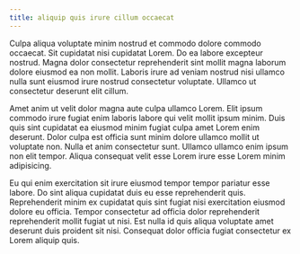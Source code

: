 ```yaml
---
title: aliquip quis irure cillum occaecat
---
```


Culpa aliqua voluptate minim nostrud et commodo dolore commodo occaecat. Sit cupidatat nisi cupidatat Lorem. Do ea labore excepteur nostrud. Magna dolor consectetur reprehenderit sint mollit magna laborum dolore eiusmod ea non mollit. Laboris irure ad veniam nostrud nisi ullamco nulla sunt eiusmod irure nostrud consectetur voluptate. Ullamco ut consectetur deserunt elit cillum.

Amet anim ut velit dolor magna aute culpa ullamco Lorem. Elit ipsum commodo irure fugiat enim laboris labore qui velit mollit ipsum minim. Duis quis sint cupidatat ea eiusmod minim fugiat culpa amet Lorem enim deserunt. Dolor culpa est officia sunt minim dolore ullamco mollit ut voluptate non. Nulla et anim consectetur sunt. Ullamco ullamco enim ipsum non elit tempor. Aliqua consequat velit esse Lorem irure esse Lorem minim adipisicing.

Eu qui enim exercitation sit irure eiusmod tempor tempor pariatur esse labore. Do sint aliqua cupidatat duis eu esse reprehenderit quis. Reprehenderit minim ex cupidatat quis sint fugiat nisi exercitation eiusmod dolore eu officia. Tempor consectetur ad officia dolor reprehenderit reprehenderit mollit fugiat ut nisi. Est nulla id quis aliqua voluptate amet deserunt duis proident sit nisi. Consequat dolor officia fugiat consectetur ex Lorem aliquip quis.